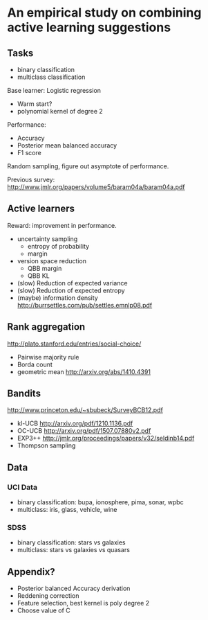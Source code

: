 # An empirical study on combining active learning suggestions

## Tasks
* binary classification
* multiclass classification

Base learner: Logistic regression
* Warm start?
* polynomial kernel of degree 2

Performance:
* Accuracy
* Posterior mean balanced accuracy
* F1 score

Random sampling, figure out asymptote of performance.

Previous survey: http://www.jmlr.org/papers/volume5/baram04a/baram04a.pdf

## Active learners

Reward: improvement in performance.

* uncertainty sampling
  - entropy of probability
  - margin
* version space reduction
  - QBB margin
  - QBB KL
* (slow) Reduction of expected variance
* (slow) Reduction of expected entropy
* (maybe) information density http://burrsettles.com/pub/settles.emnlp08.pdf

## Rank aggregation
http://plato.stanford.edu/entries/social-choice/

* Pairwise majority rule
* Borda count
* geometric mean http://arxiv.org/abs/1410.4391


## Bandits
http://www.princeton.edu/~sbubeck/SurveyBCB12.pdf

* kl-UCB http://arxiv.org/pdf/1210.1136.pdf
* OC-UCB http://arxiv.org/pdf/1507.07880v2.pdf
* EXP3++ http://jmlr.org/proceedings/papers/v32/seldinb14.pdf
* Thompson sampling

## Data

### UCI Data

* binary classification: bupa, ionosphere, pima, sonar, wpbc
* multiclass: iris, glass, vehicle, wine

### SDSS

* binary classification: stars vs galaxies
* multiclass: stars vs galaxies vs quasars

## Appendix?
* Posterior balanced Accuracy derivation
* Reddening correction
* Feature selection, best kernel is poly degree 2
* Choose value of C
